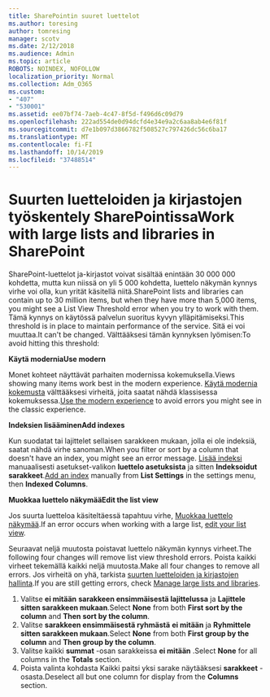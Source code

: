 ```yaml
---
title: SharePointin suuret luettelot
ms.author: toresing
author: tomresing
manager: scotv
ms.date: 2/12/2018
ms.audience: Admin
ms.topic: article
ROBOTS: NOINDEX, NOFOLLOW
localization_priority: Normal
ms.collection: Adm_O365
ms.custom:
- "407"
- "530001"
ms.assetid: ee07bf74-7aeb-4c47-8f5d-f496d6c09d79
ms.openlocfilehash: 222ad554de0d94dcfd4e34e9a2c6aa8ab4e6f81f
ms.sourcegitcommit: d7e1b097d3866782f508527c797426dc56c6ba17
ms.translationtype: MT
ms.contentlocale: fi-FI
ms.lasthandoff: 10/14/2019
ms.locfileid: "37488514"
---
```

# <a name="work-with-large-lists-and-libraries-in-sharepoint"></a><span data-ttu-id="26805-102">Suurten luetteloiden ja kirjastojen työskentely SharePointissa</span><span class="sxs-lookup"><span data-stu-id="26805-102">Work with large lists and libraries in SharePoint</span></span>

<span data-ttu-id="26805-103">SharePoint-luettelot ja-kirjastot voivat sisältää enintään 30 000 000 kohdetta, mutta kun niissä on yli 5 000 kohdetta, luettelo näkymän kynnys virhe voi olla, kun yrität käsitellä niitä.</span><span class="sxs-lookup"><span data-stu-id="26805-103">SharePoint lists and libraries can contain up to 30 million items, but when they have more than 5,000 items, you might see a List View Threshold error when you try to work with them.</span></span> <span data-ttu-id="26805-104">Tämä kynnys on käytössä palvelun suoritus kyvyn ylläpitämiseksi.</span><span class="sxs-lookup"><span data-stu-id="26805-104">This threshold is in place to maintain performance of the service.</span></span> <span data-ttu-id="26805-105">Sitä ei voi muuttaa.</span><span class="sxs-lookup"><span data-stu-id="26805-105">It can't be changed.</span></span> <span data-ttu-id="26805-106">Välttääksesi tämän kynnyksen lyömisen:</span><span class="sxs-lookup"><span data-stu-id="26805-106">To avoid hitting this threshold:</span></span>

<span data-ttu-id="26805-107">**Käytä modernia**</span><span class="sxs-lookup"><span data-stu-id="26805-107">**Use modern**</span></span>

<span data-ttu-id="26805-108">Monet kohteet näyttävät parhaiten modernissa kokemuksella.</span><span class="sxs-lookup"><span data-stu-id="26805-108">Views showing many items work best in the modern experience.</span></span> <span data-ttu-id="26805-109">[Käytä modernia kokemusta](https://support.office.com/article/66dac24b-4177-4775-bf50-3d267318caa9) välttääksesi virheitä, joita saatat nähdä klassisessa kokemuksessa.</span><span class="sxs-lookup"><span data-stu-id="26805-109">[Use the modern experience](https://support.office.com/article/66dac24b-4177-4775-bf50-3d267318caa9) to avoid errors you might see in the classic experience.</span></span>

<span data-ttu-id="26805-110">**Indeksien lisääminen**</span><span class="sxs-lookup"><span data-stu-id="26805-110">**Add indexes**</span></span>

<span data-ttu-id="26805-111">Kun suodatat tai lajittelet sellaisen sarakkeen mukaan, jolla ei ole indeksiä, saatat nähdä virhe sanoman.</span><span class="sxs-lookup"><span data-stu-id="26805-111">When you filter or sort by a column that doesn't have an index, you might see an error message.</span></span> <span data-ttu-id="26805-112">[Lisää indeksi](https://support.office.com/article/f3f00554-b7dc-44d1-a2ed-d477eac463b0) manuaalisesti asetukset-valikon **luettelo asetuksista** ja sitten **Indeksoidut sarakkeet**.</span><span class="sxs-lookup"><span data-stu-id="26805-112">[Add an index](https://support.office.com/article/f3f00554-b7dc-44d1-a2ed-d477eac463b0) manually from **List Settings** in the settings menu, then **Indexed Columns**.</span></span>

<span data-ttu-id="26805-113">**Muokkaa luettelo näkymää**</span><span class="sxs-lookup"><span data-stu-id="26805-113">**Edit the list view**</span></span>

<span data-ttu-id="26805-114">Jos suurta luetteloa käsiteltäessä tapahtuu virhe, [Muokkaa luettelo näkymää](https://support.office.com/article/15916903-e79a-423f-b4e2-02d37e1ff372).</span><span class="sxs-lookup"><span data-stu-id="26805-114">If an error occurs when working with a large list, [edit your list view](https://support.office.com/article/15916903-e79a-423f-b4e2-02d37e1ff372).</span></span>

<span data-ttu-id="26805-115">Seuraavat neljä muutosta poistavat luettelo näkymän kynnys virheet.</span><span class="sxs-lookup"><span data-stu-id="26805-115">The following four changes will remove list view threshold errors.</span></span> <span data-ttu-id="26805-116">Poista kaikki virheet tekemällä kaikki neljä muutosta.</span><span class="sxs-lookup"><span data-stu-id="26805-116">Make all four changes to remove all errors.</span></span> <span data-ttu-id="26805-117">Jos virheitä on yhä, tarkista [suurten luetteloiden ja kirjastojen hallinta](https://support.office.com/article/B8588DAE-9387-48C2-9248-C24122F07C59).</span><span class="sxs-lookup"><span data-stu-id="26805-117">If you are still getting errors, check [Manage large lists and libraries](https://support.office.com/article/B8588DAE-9387-48C2-9248-C24122F07C59).</span></span>

1. <span data-ttu-id="26805-118">Valitse **ei mitään** **sarakkeen ensimmäisestä lajittelussa** ja **Lajittele sitten sarakkeen mukaan**.</span><span class="sxs-lookup"><span data-stu-id="26805-118">Select **None** from both **First sort by the column** and **Then sort by the column**.</span></span>
2. <span data-ttu-id="26805-119">Valitse **sarakkeen ensimmäisestä ryhmästä** **ei mitään** ja **Ryhmittele sitten sarakkeen mukaan**.</span><span class="sxs-lookup"><span data-stu-id="26805-119">Select **None** from both **First group by the column** and **Then group by the column**.</span></span>
3. <span data-ttu-id="26805-120">Valitse kaikki **summat** -osan sarakkeissa **ei mitään** .</span><span class="sxs-lookup"><span data-stu-id="26805-120">Select **None** for all columns in the **Totals** section.</span></span>
4. <span data-ttu-id="26805-121">Poista valinta kohdasta Kaikki paitsi yksi sarake näytääksesi **sarakkeet** -osasta.</span><span class="sxs-lookup"><span data-stu-id="26805-121">Deselect all but one column for display from the **Columns** section.</span></span>


